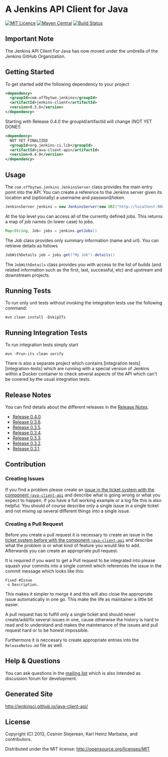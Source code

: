 # A Jenkins API Client for Java

[![MIT Licence](https://img.shields.io/github/license/jenkinsci/java-client-api.svg?label=License)](http://opensource.org/licenses/MIT)
[![Maven Central](https://img.shields.io/maven-central/v/com.offbytwo.jenkins/jenkins-client.svg?label=Maven%20Central)](http://search.maven.org/#search%7Cga%7C1%7Cg%3A%22com.offbytwo.jenkins%22%20a%3A%22jenkins-client%22)
[![Build Status](https://travis-ci.org/jenkinsci/java-client-api.svg?branch=master)](https://travis-ci.org/jenkinsci/java-client-api)

## Important Note

The Jenkins API Client For Java has now moved under the umbrella of the Jenkins GitHub Organization.

## Getting Started

To get started add the following dependency to your project

```xml
<dependency>
  <groupId>com.offbytwo.jenkins</groupId>
  <artifactId>jenkins-client</artifactId>
  <version>0.3.6</version>
</dependency>
```

Starting with Release 0.4.0 the groupId/artifactId will change (NOT YET DONE!)

```xml
<dependency>
  NOT YET FINALIZED
  <groupId>org.jenkins-ci.lib</groupId>
  <artifactId>java-client-api</artifactId>
  <version>0.4.0</version>
</dependency>
```

## Usage

The `com.offbytwo.jenkins.JenkinsServer` class provides the main entry
point into the API. You can create a reference to the Jenkins server
given its location and (optionally) a username and password/token.

```java
JenkinsServer jenkins = new JenkinsServer(new URI("http://localhost:8080/jenkins"), "admin", "password")
```

At the top level you can access all of the currently defined
jobs. This returns a map of job names (in lower case) to jobs.

```java
Map<String, Job> jobs = jenkins.getJobs()
```

The Job class provides only summary information (name and url). You can retrieve details as follows

```java
JobWithDetails job = jobs.get("My Job").details()
```

The `JobWithDetails` class provides you with access to the list of
builds (and related information such as the first, last, successful,
etc) and upstream and downstream projects.

## Running Tests
To run only unit tests without invoking the integration tests use the following command:

```
mvn clean install -DskipITs
```

## Running Integration Tests
To run integration tests simply start

```
mvn -Prun-its clean verify
```

There is also a separate project which contains [integration
tests][integration-tests] which are running with a special version of Jenkins
within a Docker container to check several aspects of the API which can't be
covered by the usual integration tests.

## Release Notes

You can find details about the different releases in the [Release Notes](https://github.com/jenkinsci/java-client-api/blob/master/ReleaseNotes.md).

 * [Release 0.4.0](https://github.com/jenkinsci/java-client-api/blob/master/ReleaseNotes.md#release-040).
 * [Release 0.3.6](https://github.com/jenkinsci/java-client-api/blob/master/ReleaseNotes.md#release-036).
 * [Release 0.3.5](https://github.com/jenkinsci/java-client-api/blob/master/ReleaseNotes.md#release-035).
 * [Release 0.3.4](https://github.com/jenkinsci/java-client-api/blob/master/ReleaseNotes.md#release-034).
 * [Release 0.3.3](https://github.com/jenkinsci/java-client-api/blob/master/ReleaseNotes.md#release-033).
 * [Release 0.3.2](https://github.com/jenkinsci/java-client-api/blob/master/ReleaseNotes.md#release-032).
 * [Release 0.3.1](https://github.com/jenkinsci/java-client-api/blob/master/ReleaseNotes.md#release-031).

## Contribution

### Creating Issues

If you find a problem please create an 
[issue in the ticket system with the component `java-client-api`](https://issues.jenkins-ci.org/projects/JENKINS/)
and describe what is going wrong or what you expect to happen.
If you have a full working example or a log file this is also helpful.
You should of course describe only a single issue in a single ticket and not 
mixing up several different things into a single issue.

### Creating a Pull Request

Before you create a pull request it is necessary to create an issue in
the [ticket system before with the component `java-client-api`](https://issues.jenkins-ci.org/browse/JENKINS)
and describe what the problem is or what kind of feature you would like
to add. Afterwards you can create an appropriate pull request.

It is required if you want to get a Pull request to be integrated into please
squash your commits into a single commit which references the issue in the
commit message which looks like this:

```
Fixed #Issue
 o Description.
```

This makes it simpler to merge it and this will also close the
appropriate issue automatically in one go. This make the life as 
maintainer a little bit easier.

A pull request has to fulfill only a single ticket and should never
create/add/fix several issues in one, cause otherwise the history is hard to
read and to understand and makes the maintenance of the issues and pull request
hard or to be honest impossible.

Furthermore it is neccesary to create appropriate entries into the `ReleaseNotes.md`
file as well.


## Help & Questions

You can ask questions in the [mailing list](https://groups.google.com/d/forum/java-client-api)
 which is also intended as discussion forum for development.

## Generated Site

http://jenkinsci.github.io/java-client-api/

## License

Copyright (C) 2013, Cosmin Stejerean, Karl Heinz Marbaise, and contributors.

Distributed under the MIT license: http://opensource.org/licenses/MIT
